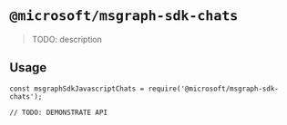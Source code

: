 # `@microsoft/msgraph-sdk-chats`

> TODO: description

## Usage

```
const msgraphSdkJavascriptChats = require('@microsoft/msgraph-sdk-chats');

// TODO: DEMONSTRATE API
```
